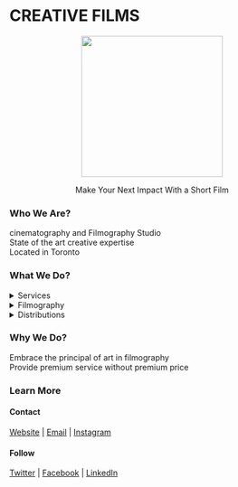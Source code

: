 # CREATIVE FILMS
<p align="center"><img width="250" height="auto" src="https://www.creativefilms.ca/logo.png">
</p>

<p align="center"> Make Your Next Impact With a Short Film <p/>

### Who We Are? 
cinematography and Filmography Studio <br>
State of the art creative expertise <br>
Located in Toronto

### What We Do?
<details>
<summary>Services</summary>
*LIFESTYLE
*EVENTS
*CORPORATE 
</details>
<details>
<summary>Filmography</summary>
*MINI FILMS
*FEATURE FILMS
*DOCUMENTARY FILMS
</details>
<details>
<summary>Distributions</summary>
*BRANDING
*MARKETING
*DESIGN
</details>

### Why We Do?
Embrace the principal of art in filmography <br>
Provide premium service without premium price

### Learn More
#### Contact
[Website](https://creativefilms.ca) | [Email](mailto:hello@creativefilms.ca) | [Instagram](https://vimeo.com/viewsbyviji)

#### Follow
[Twitter](https://twitter.com/viewsbyviji) | [Facebook](https://facebook.com/viewsbyviji) | [LinkedIn](https://linkedin.com/company/viewsbyviji) 
